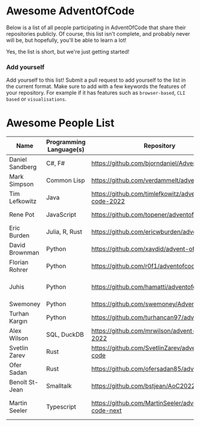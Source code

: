 # Awesome AdventOfCode

Below is a list of all people participating in AdventOfCode that share their repositories publicly. Of course, this list isn't complete, and probably never will be, but hopefully, you'll be able to learn a lot!

Yes, the list is short, but we're just getting started! 

### Add yourself
Add yourself to this list! Submit a pull request to add yourself to the list in the current format. Make sure to add with a few keywords the features of your repository. For example if it has features such as `browser-based`, `CLI based` or `visualisations`. 

# Awesome People List

| Name            | Programming Language(s) | Repository                                          | Features                       |
| --------------- | ----------------------- | --------------------------------------------------- | ------------------------------ |
| Daniel Sandberg | C#, F#                  | https://github.com/bjorndaniel/AdventOfCode         |                                |
| Mark Simpson    | Common Lisp             | https://github.com/verdammelt/advent-of-code        |                                |
| Tim Lefkowitz   | Java                    | https://github.com/timlefkowitz/advent-of-code-2022 | Maven                          |
| Rene Pot        | JavaScript              | https://github.com/topener/adventofcode             | Node/CLI based                 | 
| Eric Burden     | Julia, R, Rust          | https://github.com/ericwburden/advent_of_code       |                                |
| David Brownman  | Python                  | https://github.com/xavdid/advent-of-code            | Writeups, CLI, Runner          |
| Florian Rohrer  | Python                  | https://github.com/r0f1/adventofcode2022            | CLI based                      |
| Juhis           | Python                  | https://github.com/hamatti/adventofcode-2022        | Jupyter Notebook, explanations |
| Swemoney        | Python                  | https://github.com/swemoney/AdventOfCode            |                                |
| Turhan Kargın   | Python                  | https://github.com/turhancan97/adventofcode         | Only Solutions                 |
| Alex Wilson     | SQL, DuckDB             | https://github.com/mrwilson/advent-of-code-2022     |                                |
| Svetlin Zarev   | Rust                    | https://github.com/SvetlinZarev/advent-of-code      | CLI                            |
| Ofer Sadan      | Rust                    | https://github.com/ofersadan85/advent_of_code       |                                |
| Benoît St-Jean  | Smalltalk               | https://github.com/bstjean/AoC2022                  | Squeak Smalltalk               |
| Martin Seeler   | Typescript              | https://github.com/MartinSeeler/advent-of-code-next | Browser based, Visualisation   |

